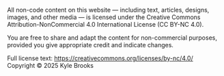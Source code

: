 All non-code content on this website — including text, articles, designs, images, and other media — is licensed under the Creative Commons Attribution-NonCommercial 4.0
International License (CC BY-NC 4.0).

You are free to share and adapt the content for non-commercial purposes,
provided you give appropriate credit and indicate changes.

Full license text: https://creativecommons.org/licenses/by-nc/4.0/
Copyright © 2025 Kyle Brooks
